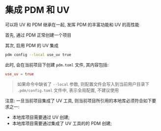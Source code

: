 # 集成 PDM 和 UV

可以将 UV 和 PDM 继承在一起, 发挥 PDM 的丰富功能和 UV 的高性能

首先, 通过 PDM 正常创建一个项目

其次, 启用 PDM 的 UV 集成

```bash
pdm config --local use_uv true
```

此时, 会在当前项目下创建 `pdm.toml` 文件, 其内容包括:

```toml
use_uv = true
```

> 如果命令中缺省了 `--local` 参数, 则配置文件会写入到当前用户目录下 `.pdm/config.toml` 文件中, 表示全局配置, 不建议使用

注意: 一旦当前项目集成了 UV 工具, 则当前项目所引用的本地库必须符合如下要求之一:

- 本地库项目需要通过 UV 创建;
- 本地库项目需要通过集成了 UV 工具的的 PDM 创建;
